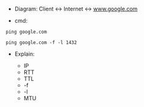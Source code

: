 * Diagram: Client <-> Internet <-> www.google.com

* cmd:

```
ping google.com

ping google.com -f -l 1432
```

* Explain:

    * IP
    * RTT
    * TTL
    * -f
    * -l
    * MTU